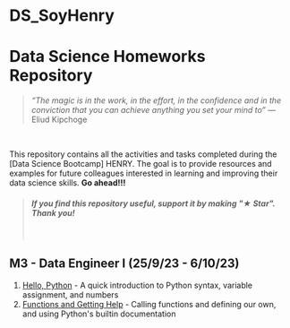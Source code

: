 # DS_SoyHenry

# Data Science Homeworks Repository 
>*“The magic is in the work, in the effort, in the confidence and in the conviction that you can achieve anything you set your mind to”*  — Eliud Kipchoge
<br />

This repository contains all the activities and tasks completed during the [Data Science Bootcamp] HENRY. The goal is to provide resources and examples for future colleagues interested in learning and improving their data science skills.
**Go ahead!!!**

> ##### If you find this repository useful, support it by making "★ Star". Thank you!
> <br />

M3 - Data Engineer I (25/9/23 - 6/10/23)
------------- 
1. [Hello, Python](Python/1.exercise-syntax-variables-and-numbers.ipynb) - A quick introduction to Python syntax, variable assignment, and numbers
2. [Functions and Getting Help](Python/2.exercise-functions-and-getting-help.ipynb) - Calling functions and defining our own, and using Python's builtin documentation

<br />


